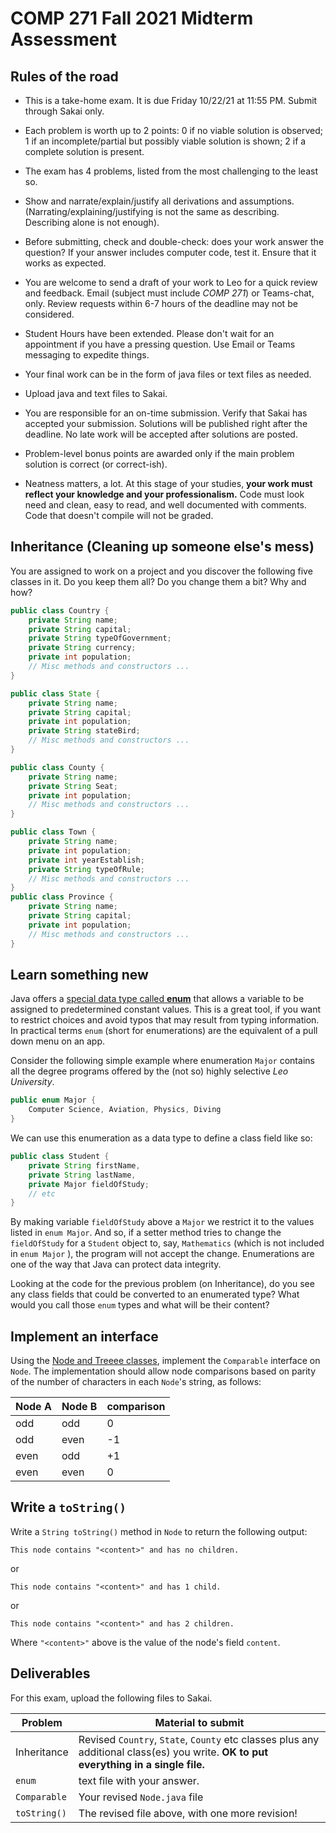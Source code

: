 # COMP 271 Fall 2021 Midterm Assessment


## Rules of the road

* This is a take-home exam. It is due Friday 10/22/21 at 11:55 PM. Submit through Sakai only.

* Each problem is worth up to 2 points: 0 if no viable solution is observed; 1 if an incomplete/partial but possibly viable solution is shown; 2 if a complete solution is present.

* The exam has 4 problems, listed from the most challenging to the least so.

* Show and narrate/explain/justify all derivations and assumptions. (Narrating/explaining/justifying is not the same as describing. Describing alone is not enough).

* Before submitting, check and double-check: does your work answer the question? If your answer includes computer code, test it. Ensure that it works as expected.

* You are welcome to send a draft of your work to Leo for a quick review and feedback. Email (subject must include *COMP 271*) or Teams-chat, only. Review requests within 6-7 hours of the deadline may not be considered.

* Student Hours have been extended. Please don't wait for an appointment if you have a pressing question. Use Email or Teams messaging to expedite things.

* Your final work can be in the form of java files or text files as needed. 

 * Upload java and text files to Sakai. 

* You are responsible for an on-time submission. Verify that Sakai has accepted your submission. Solutions will be published right after the deadline. No late work will be accepted after solutions are posted.

* Problem-level bonus points are awarded only if the main problem solution is correct (or correct-ish).

* Neatness matters, a lot. At this stage of your studies, **your work must reflect your knowledge and your professionalism.** Code must look need and clean, easy to read, and well documented with comments. Code that doesn't compile will not be graded.

## Inheritance (Cleaning up someone else's mess)

You are assigned to work on a project and you discover the following five classes in it. Do you keep them all? Do you change them a bit? Why and how?

```java
public class Country {
    private String name;
    private String capital;
    private String typeOfGovernment;
    private String currency;
    private int population;
    // Misc methods and constructors ...
}

public class State {
    private String name;
    private String capital;
    private int population;
    private String stateBird;
    // Misc methods and constructors ...
}

public class County {
    private String name;
    private String Seat;
    private int population;
    // Misc methods and constructors ...
}

public class Town {
    private String name;
    private int population;
    private int yearEstablish;
    private String typeOfRule;
    // Misc methods and constructors ...
}
public class Province {
    private String name;
    private String capital;
    private int population;
    // Misc methods and constructors ...
}
```



## Learn something new

Java offers a [special data type called **enum**](https://docs.oracle.com/javase/tutorial/java/javaOO/enum.html) that allows a variable to be assigned to predetermined constant values. This is a great tool, if you want to restrict choices and avoid typos that may result from typing information. In practical terms ``enum`` (short for enumerations) are the equivalent of a pull down menu on an app. 

Consider the following simple example where enumeration ``Major`` contains all the degree programs offered by the (not so) highly selective *Leo University*.

```java
public enum Major {
    Computer Science, Aviation, Physics, Diving 
}
```

We can use this enumeration as a data type to define a class field like so:

```java
public class Student {
    private String firstName,
    private String lastName,
    private Major fieldOfStudy;
    // etc
}
```

By making variable ``fieldOfStudy`` above a ``Major`` we restrict it to the values listed in ``enum Major``. And so, if a setter method tries to change the ``fieldOfStudy`` for a ``Student`` object to, say, ``Mathematics`` (which is not included in ``enum Major`` ), the program will not accept the change. Enumerations are one of the way that Java can protect data integrity.

Looking at the code for the previous problem (on Inheritance), do you see any class fields that could be converted to an enumerated type? What would you call those ``enum`` types and what will be their content?

## Implement an interface

Using the [Node and Treeee classes](https://github.com/lgreco/DataStructures/tree/master/Assignments/TreesAndNodes), implement the ``Comparable`` interface on ``Node``. The implementation should allow node comparisons based on parity of the number of characters in each ``Node``'s string, as follows:



| Node A | Node B | comparison |
|--------|--------|------------|
|   odd  | odd    |      0     |
|   odd  | even   |     -1     |
|   even | odd    |     +1     |
|   even | even   |      0     |

## Write a ``toString()``

Write a ``String toString()`` method in ``Node`` to return the following output:

```text
This node contains "<content>" and has no children.
```

or
```text
This node contains "<content>" and has 1 child.
```

or
```text
This node contains "<content>" and has 2 children.
```

Where ``"<content>"`` above is the value of the node's field ``content``.


## Deliverables
For this exam, upload the following files to Sakai.

| Problem | Material to submit |
|---------|--------------|
| Inheritance | Revised ``Country``, ``State``, ``County`` etc classes plus any additional class(es) you write. **OK to put everything in a single file.** |
| ``enum``    | text file with your answer. |
| ``Comparable`` | Your revised ``Node.java`` file |
| ``toString()`` | The revised file above, with one more revision! |

